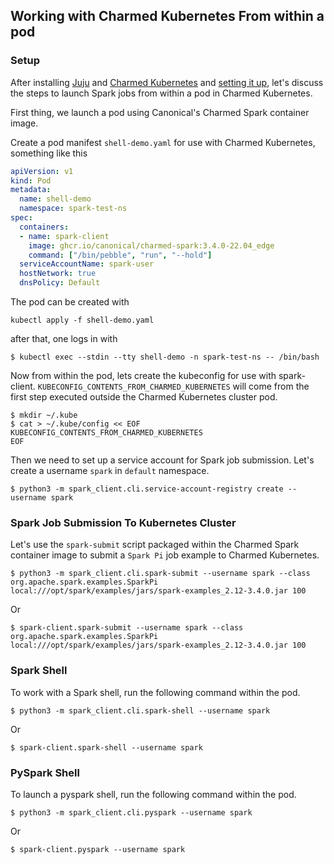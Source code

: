 ## Working with Charmed Kubernetes From within a pod

### Setup

After installing [Juju](https://juju.is/docs/olm/install-juju) and [Charmed Kubernetes](https://ubuntu.com/kubernetes/docs/install-manual) and [setting it up](https://ubuntu.com/kubernetes/docs/operations), let's discuss the steps to launch Spark jobs from within a pod in Charmed Kubernetes.

First thing, we launch a pod using Canonical's Charmed Spark container image.

Create a pod manifest ```shell-demo.yaml``` for use with Charmed Kubernetes, something like this

```yaml
apiVersion: v1
kind: Pod
metadata:
  name: shell-demo
  namespace: spark-test-ns
spec:
  containers:
  - name: spark-client
    image: ghcr.io/canonical/charmed-spark:3.4.0-22.04_edge
    command: ["/bin/pebble", "run", "--hold"]
  serviceAccountName: spark-user
  hostNetwork: true
  dnsPolicy: Default
```

The pod can be created with
```shell
kubectl apply -f shell-demo.yaml
```

after that, one logs in with

```shell
$ kubectl exec --stdin --tty shell-demo -n spark-test-ns -- /bin/bash 
```

Now from within the pod, lets create the kubeconfig for use with spark-client. ```KUBECONFIG_CONTENTS_FROM_CHARMED_KUBERNETES``` will come from the first step executed outside the Charmed Kubernetes cluster pod. 

```shell
$ mkdir ~/.kube
$ cat > ~/.kube/config << EOF
KUBECONFIG_CONTENTS_FROM_CHARMED_KUBERNETES
EOF
```

Then we need to set up a service account for Spark job submission. Let's create a username ```spark``` in ```default``` namespace.

```shell
$ python3 -m spark_client.cli.service-account-registry create --username spark
```

### Spark Job Submission To Kubernetes Cluster

Let's use the ```spark-submit``` script packaged within the Charmed Spark container image to submit a ```Spark Pi``` job example to Charmed Kubernetes.

```shell
$ python3 -m spark_client.cli.spark-submit --username spark --class org.apache.spark.examples.SparkPi local:///opt/spark/examples/jars/spark-examples_2.12-3.4.0.jar 100
```
Or
```shell
$ spark-client.spark-submit --username spark --class org.apache.spark.examples.SparkPi local:///opt/spark/examples/jars/spark-examples_2.12-3.4.0.jar 100
```

### Spark Shell

To work with a Spark shell, run the following command within the pod.

```shell
$ python3 -m spark_client.cli.spark-shell --username spark
```
Or
```shell
$ spark-client.spark-shell --username spark
```

### PySpark Shell

To launch a pyspark shell, run the following command within the pod.

```shell
$ python3 -m spark_client.cli.pyspark --username spark
```
Or
```shell
$ spark-client.pyspark --username spark
```
